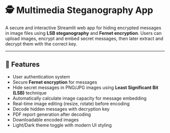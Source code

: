 # 🕵️ Multimedia Steganography App
A secure and interactive Streamlit web app for hiding encrypted messages in image files using **LSB steganography** and **Fernet encryption**. Users can upload images, encrypt and embed secret messages, then later extract and decrypt them with the correct key.

---

## 🔐 Features

- User authentication system
- Secure **Fernet encryption** for messages
- Hide secret messages in PNG/JPG images using **Least Significant Bit (LSB)** technique
- Automatically calculate image capacity for message embedding
- Real-time image editing (resize, rotate) before encoding
- Decode hidden messages with decryption key
- PDF report generation after decoding
- Downloadable encoded images
- Light/Dark theme toggle with modern UI styling
